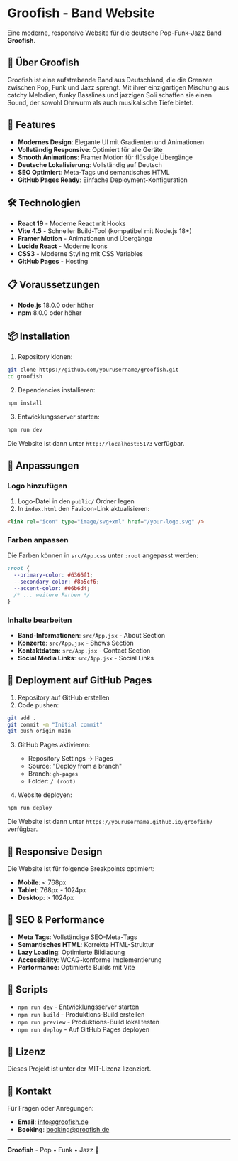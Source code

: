 # Groofish - Band Website

Eine moderne, responsive Website für die deutsche Pop-Funk-Jazz Band **Groofish**.

## 🎵 Über Groofish

Groofish ist eine aufstrebende Band aus Deutschland, die die Grenzen zwischen Pop, Funk und Jazz sprengt. Mit ihrer einzigartigen Mischung aus catchy Melodien, funky Basslines und jazzigen Soli schaffen sie einen Sound, der sowohl Ohrwurm als auch musikalische Tiefe bietet.

## 🚀 Features

- **Modernes Design**: Elegante UI mit Gradienten und Animationen
- **Vollständig Responsive**: Optimiert für alle Geräte
- **Smooth Animations**: Framer Motion für flüssige Übergänge
- **Deutsche Lokalisierung**: Vollständig auf Deutsch
- **SEO Optimiert**: Meta-Tags und semantisches HTML
- **GitHub Pages Ready**: Einfache Deployment-Konfiguration

## 🛠️ Technologien

- **React 19** - Moderne React mit Hooks
- **Vite 4.5** - Schneller Build-Tool (kompatibel mit Node.js 18+)
- **Framer Motion** - Animationen und Übergänge
- **Lucide React** - Moderne Icons
- **CSS3** - Moderne Styling mit CSS Variables
- **GitHub Pages** - Hosting

## 📋 Voraussetzungen

- **Node.js** 18.0.0 oder höher
- **npm** 8.0.0 oder höher

## 📦 Installation

1. Repository klonen:
```bash
git clone https://github.com/yourusername/groofish.git
cd groofish
```

2. Dependencies installieren:
```bash
npm install
```

3. Entwicklungsserver starten:
```bash
npm run dev
```

Die Website ist dann unter `http://localhost:5173` verfügbar.

## 🎨 Anpassungen

### Logo hinzufügen
1. Logo-Datei in den `public/` Ordner legen
2. In `index.html` den Favicon-Link aktualisieren:
```html
<link rel="icon" type="image/svg+xml" href="/your-logo.svg" />
```

### Farben anpassen
Die Farben können in `src/App.css` unter `:root` angepasst werden:
```css
:root {
  --primary-color: #6366f1;
  --secondary-color: #8b5cf6;
  --accent-color: #06b6d4;
  /* ... weitere Farben */
}
```

### Inhalte bearbeiten
- **Band-Informationen**: `src/App.jsx` - About Section
- **Konzerte**: `src/App.jsx` - Shows Section  
- **Kontaktdaten**: `src/App.jsx` - Contact Section
- **Social Media Links**: `src/App.jsx` - Social Links

## 🚀 Deployment auf GitHub Pages

1. Repository auf GitHub erstellen
2. Code pushen:
```bash
git add .
git commit -m "Initial commit"
git push origin main
```

3. GitHub Pages aktivieren:
   - Repository Settings → Pages
   - Source: "Deploy from a branch"
   - Branch: `gh-pages`
   - Folder: `/ (root)`

4. Website deployen:
```bash
npm run deploy
```

Die Website ist dann unter `https://yourusername.github.io/groofish/` verfügbar.

## 📱 Responsive Design

Die Website ist für folgende Breakpoints optimiert:
- **Mobile**: < 768px
- **Tablet**: 768px - 1024px  
- **Desktop**: > 1024px

## 🎯 SEO & Performance

- **Meta Tags**: Vollständige SEO-Meta-Tags
- **Semantisches HTML**: Korrekte HTML-Struktur
- **Lazy Loading**: Optimierte Bildladung
- **Accessibility**: WCAG-konforme Implementierung
- **Performance**: Optimierte Builds mit Vite

## 🔧 Scripts

- `npm run dev` - Entwicklungsserver starten
- `npm run build` - Produktions-Build erstellen
- `npm run preview` - Produktions-Build lokal testen
- `npm run deploy` - Auf GitHub Pages deployen

## 📄 Lizenz

Dieses Projekt ist unter der MIT-Lizenz lizenziert.

## 🤝 Kontakt

Für Fragen oder Anregungen:
- **Email**: info@groofish.de
- **Booking**: booking@groofish.de

---

**Groofish** - Pop • Funk • Jazz 🎵
